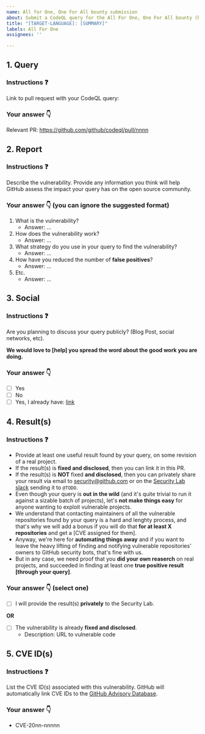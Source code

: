 ```yaml
---
name: All for One, One For All bounty submission
about: Submit a CodeQL query for the All For One, One For All bounty (https://securitylab.github.com/bounties)
title: "[TARGET-LANGUAGE]: [SUMMARY]"
labels: All For One
assignees: ''

---
```


## 1. Query

### Instructions ❓

Link to pull request with your CodeQL query:

### Your answer 👇

Relevant PR: https://github.com/github/codeql/pull/nnnn

## 2. Report

### Instructions ❓

Describe the vulnerability. Provide any information you think will help GitHub assess the impact your query has on the open source community.

### Your answer 👇 (you can ignore the suggested format)

1. What is the vulnerability?
	- Answer: ...
1. How does the vulnerability work?
	- Answer: ...
1. What strategy do you use in your query to find the vulnerability?
	- Answer: ...
1. How have you reduced the number of **false positives**?
	- Answer: ...	
1. Etc.
	- Answer: ...

## 3. Social

### Instructions ❓

Are you planning to discuss your query publicly? (Blog Post, social networks, etc).

**We would love to [help] you spread the word about the good work you are doing.**

### Your answer 👇

- [ ] Yes
- [ ] No
- [ ] Yes, I already have: [link](link)

## 4. Result(s)

### Instructions ❓

- Provide at least one useful result found by your query, on some revision of a real project.
- If the result(s) is **fixed and disclosed**, then you can link it in this PR.
- If the result(s) is **NOT** fixed **and disclosed**, then you can privately share your result via email to [security@github.com](mailto:security@github.com?subject=[BugBounty]%20Issue%20#000%20useful%20result) or on the [Security Lab slack](https://ghsecuritylab.slack.com/) sending it to `@TODO`.
- Even though your query is **out in the wild** (and it's quite trivial to run it against a sizable batch of projects), let's **not make things easy** for anyone wanting to exploit vulnerable projects.
- We understand that contacting maintainers of all the vulnerable repositories found by your query is a hard and lenghty process, and that's why we will add a bonus if you will do that **for at least X repositories** and get a [CVE assigned for them].
- Anyway, we're here for **automating things away** and if you want to leave the heavy lifting of finding and notifying vulnerable repositories' owners to GitHub security bots, that's fine with us.
- But in any case, we need proof that you **did your own reaserch** on real projects, and succeeded in finding at least one **true positive result [through your query]**.

### Your answer 👇 (select one)

- [ ] I will provide the result(s) **privately** to the Security Lab.

**OR**

- [ ] The vulnerability is already **fixed and disclosed**.
	- Description: URL to vulnerable code

## 5. CVE ID(s)

### Instructions ❓

List the CVE ID(s) associated with this vulnerability. GitHub will automatically link CVE IDs to the [GitHub Advisory Database](https://github.com/advisories).

### Your answer 👇

- CVE-20nn-nnnnn
